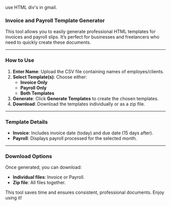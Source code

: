 use HTML div's in gmail.


### **Invoice and Payroll Template Generator**

This tool allows you to easily generate professional HTML templates for invoices and payroll slips. It’s perfect for businesses and freelancers who need to quickly create these documents.

---

### **How to Use**

1. **Enter Name**: Upload the CSV file containing names of employes/clients.
2. **Select Template(s)**: Choose either:
   - **Invoice Only**
   - **Payroll Only**
   - **Both Templates**
3. **Generate**: Click **Generate Templates** to create the chosen templates.
4. **Download**: Download the templates individually or as a zip file.

---

### **Template Details**
- **Invoice**: Includes invoice date (today) and due date (15 days after).
- **Payroll**: Displays payroll processed for the selected month.

---

### **Download Options**
Once generated, you can download:
- **Individual files**: Invoice or Payroll.
- **Zip file**: All files together.

This tool saves time and ensures consistent, professional documents. Enjoy using it!


